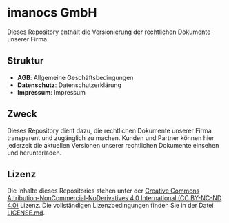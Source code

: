 # imanocs GmbH

Dieses Repository enthält die Versionierung der rechtlichen Dokumente unserer Firma.

## Struktur

- **AGB**: Allgemeine Geschäftsbedingungen
- **Datenschutz**: Datenschutzerklärung
- **Impressum**: Impressum

## Zweck

Dieses Repository dient dazu, die rechtlichen Dokumente unserer Firma transparent und zugänglich zu machen. Kunden und Partner können hier jederzeit die aktuellen Versionen unserer rechtlichen Dokumente einsehen und herunterladen.

## Lizenz

Die Inhalte dieses Repositories stehen unter der [Creative Commons Attribution-NonCommercial-NoDerivatives 4.0 International (CC BY-NC-ND 4.0)](https://creativecommons.org/licenses/by-nc-nd/4.0/) Lizenz. Die vollständigen Lizenzbedingungen finden Sie in der Datei [LICENSE.md](LICENSE.md).
